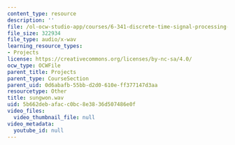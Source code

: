 ```yaml
---
content_type: resource
description: ''
file: /ol-ocw-studio-app/courses/6-341-discrete-time-signal-processing-fall-2005/5b662debafacc0bc8e3836d507486e0f_sungwon.wav
file_size: 322934
file_type: audio/x-wav
learning_resource_types:
- Projects
license: https://creativecommons.org/licenses/by-nc-sa/4.0/
ocw_type: OCWFile
parent_title: Projects
parent_type: CourseSection
parent_uid: 0d6abafb-55bb-d2d0-610e-ff377147d3aa
resourcetype: Other
title: sungwon.wav
uid: 5b662deb-afac-c0bc-8e38-36d507486e0f
video_files:
  video_thumbnail_file: null
video_metadata:
  youtube_id: null
---
```

